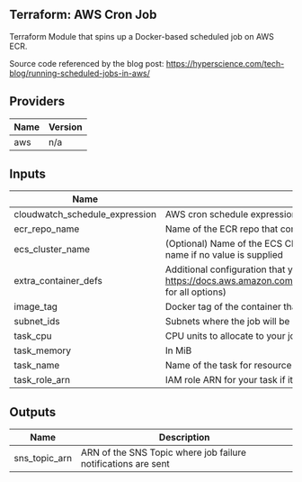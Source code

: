 ## Terraform: AWS Cron Job

Terraform Module that spins up a Docker-based scheduled job on AWS ECR.

Source code referenced by the blog post: https://hyperscience.com/tech-blog/running-scheduled-jobs-in-aws/

## Providers

| Name | Version |
|------|---------|
| aws | n/a |

## Inputs

| Name | Description | Type | Default | Required |
|------|-------------|------|---------|:--------:|
| cloudwatch\_schedule\_expression | AWS cron schedule expression | `string` | n/a | yes |
| ecr\_repo\_name | Name of the ECR repo that contains the Docker image of your cron job | `string` | n/a | yes |
| ecs\_cluster\_name | (Optional) Name of the ECS Cluster that you want to execute your cron job. Defaults to your task name if no value is supplied | `string` | `""` | no |
| extra\_container\_defs | Additional configuration that you want to add to your task definition (see https://docs.aws.amazon.com/AmazonECS/latest/developerguide/task_definition_parameters.html for all options) | `map(any)` | `{}` | no |
| image\_tag | Docker tag of the container that you want to run | `string` | n/a | yes |
| subnet\_ids | Subnets where the job will be run | `list(string)` | n/a | yes |
| task\_cpu | CPU units to allocate to your job (vCPUs \* 1024) | `number` | `1024` | no |
| task\_memory | In MiB | `number` | `2048` | no |
| task\_name | Name of the task for resource naming | `string` | n/a | yes |
| task\_role\_arn | IAM role ARN for your task if it needs to access any AWS resources | `any` | `null` | no |

## Outputs

| Name | Description |
|------|-------------|
| sns\_topic\_arn | ARN of the SNS Topic where job failure notifications are sent |
